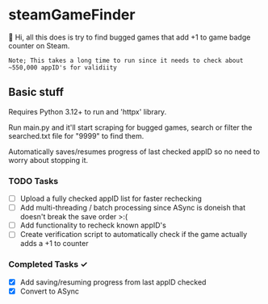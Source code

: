 # steamGameFinder

👋 Hi, all this does is try to find bugged games that add +1 to game badge counter on Steam.

    Note; This takes a long time to run since it needs to check about ~550,000 appID's for validiity




## Basic stuff
Requires Python 3.12+ to run and 'httpx' library.

Run main.py and it'll start scraping for bugged games, search or filter the searched.txt file for "9999" to find them.

Automatically saves/resumes progress of last checked appID so no need to worry about stopping it.


### TODO Tasks 
- [ ] Upload a fully checked appID list for faster rechecking
- [ ] Add multi-threading / batch processing since ASync is doneish that doesn't break the save order >:(
- [ ] Add functionality to recheck known appID's
- [ ] Create verification script to automatically check if the game actually adds a +1 to counter

### Completed Tasks ✓
- [x] Add saving/resuming progress from last appID checked
- [x] Convert to ASync
